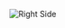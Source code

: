 ![Right Side](https://github.com/wroqabatyacaesar2023/CaesarProject/assets/145048454/0af270f3-357d-428d-9aea-526df169ea65)

